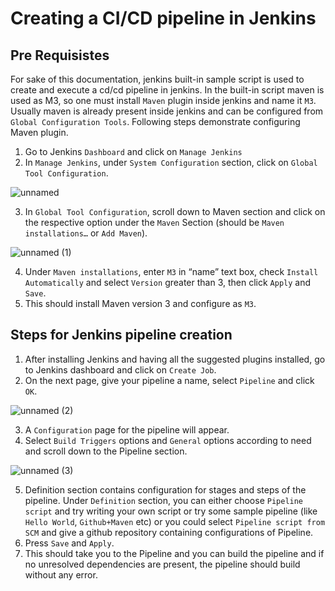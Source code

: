 # Creating a CI/CD pipeline in Jenkins

## Pre Requisistes

For sake of this documentation, jenkins built-in sample script is used to create and execute a cd/cd pipeline in jenkins. In the built-in script maven is used as M3, so one must install `Maven` plugin inside jenkins and name it `M3`. Usually maven is already present inside jenkins and can be configured from `Global Configuration Tools`. Following steps demonstrate configuring Maven plugin.  

1. Go to Jenkins `Dashboard` and click on `Manage Jenkins`
2. In `Manage Jenkins`, under `System Configuration` section, click on `Global Tool Configuration`.  
  
![unnamed](<../doc_images/unnamed.png>)
  
3. In `Global Tool Configuration`, scroll down to Maven section and click on the respective option under the `Maven` Section (should be `Maven installations…` or `Add Maven`).  
  
![unnamed (1)](<../doc_images/unnamed (1).png>)
  
4. Under `Maven installations`, enter `M3` in “name” text box, check `Install Automatically` and select `Version` greater than 3, then click `Apply` and `Save`.
5. This should install Maven version 3 and configure as `M3`.

## Steps for Jenkins pipeline creation

1. After installing Jenkins and having all the suggested plugins installed, go to Jenkins dashboard and click on `Create Job`.
2. On the next page, give your pipeline a name, select `Pipeline` and click `OK`.
  
![unnamed (2)](<../doc_images/unnamed (2).png>)
  
3. A `Configuration` page for the pipeline will appear.
4. Select `Build Triggers` options and `General` options according to need and scroll down to the Pipeline section.
  
![unnamed (3)](<../doc_images/unnamed (3).png>)
  
5. Definition section contains configuration for stages and steps of the pipeline. Under `Definition` section, you can either choose `Pipeline script` and try writing your own script or try some sample pipeline (like `Hello World`, `Github+Maven` etc) or you could select `Pipeline script from SCM` and give a github repository containing configurations of Pipeline.
6. Press `Save` and `Apply`.
7. This should take you to the Pipeline and you can build the pipeline and if no unresolved dependencies are present, the pipeline should build without any error.
